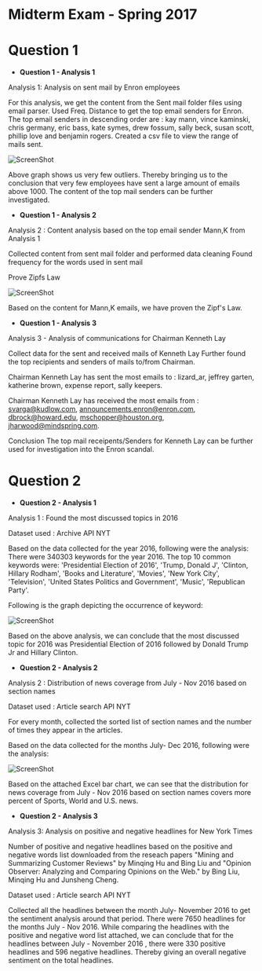 # Midterm Exam - Spring 2017
# Question 1
- **Question 1 - Analysis 1**

Analysis 1: Analysis on sent mail by Enron employees

For this analysis, we get the content from the Sent mail folder files using email parser. Used Freq. Distance to get the top email senders for Enron. 
The top email senders in descending order are : kay mann, vince kaminski, chris germany, eric bass, kate symes, drew fossum, sally beck, susan scott, phillip love and benjamin rogers. 
Created a csv file to view the range of mails sent.

![ScreenShot](https://github.com/vegashetty/Python-Data-Analysis/blob/master/Midterm/Question%201/Analysis_1/Enron.png?raw=true)

Above graph shows us very few outliers. Thereby bringing us to the conclusion that very few employees have sent a large amount of emails above 1000. The content of the top mail senders can be further investigated.

- **Question 1 - Analysis 2**

Analysis 2 : Content analysis based on the top email sender Mann,K from Analysis 1

Collected content from sent mail folder and performed data cleaning
Found frequency for the words used in sent mail

Prove Zipfs Law

![ScreenShot](https://github.com/vegashetty/midterm/blob/master/Question%201/Analysis_2/ZipfsLaw.png?raw=true)


Based on the content for Mann,K emails, we have proven the Zipf's Law.

- **Question 1 - Analysis 3**

Analysis 3 - Analysis of communications for Chairman Kenneth Lay

Collect data for the sent and received mails of Kenneth Lay
Further found the top recipients and senders of mails to/from Chairman.

Chairman Kenneth Lay has sent the most emails to :
lizard_ar,
jeffrey garten,
katherine brown,
expense report,
sally keepers.

Chairman Kenneth Lay has received the most emails from :
svarga@kudlow.com,
announcements.enron@enron.com,
dbrock@howard.edu,
mschopper@houston.org,
jharwood@mindspring.com.

Conclusion
The top mail receipents/Senders for Kenneth Lay can be further used for investigation into the Enron scandal.

# Question 2

- **Question 2 - Analysis 1**

Analysis 1 : Found the most discussed topics in 2016

Dataset used : Archive API NYT

Based on the data collected for the year 2016, following were the analysis:
There were 340303 keywords for the year 2016.
The top 10 common keywords were: 
'Presidential Election of 2016', 'Trump, Donald J', 'Clinton, Hillary Rodham', 'Books and Literature', 'Movies', 'New York City', 'Television', 'United States Politics and Government', 'Music', 'Republican Party'.

Following is the graph depicting the occurrence of keyword:

![ScreenShot](https://github.com/vegashetty/midterm/blob/master/Question%202/Analysis_1/ques2analysis1.png?raw=true)

Based on the above analysis, we can conclude that the most discussed topic for 2016 was Presidential Election of 2016 followed by Donald Trump Jr and Hillary Clinton.

- **Question 2 - Analysis 2**

Analysis 2 : Distribution of news coverage from July - Nov 2016 based on section names

Dataset used : Article search API NYT

For every month, collected the sorted list of section names and the number of times they appear in the articles.

Based on the data collected for the months July- Dec 2016, following were the analysis:

![ScreenShot](https://github.com/vegashetty/midterm/blob/master/Question%202/Analysis_2/ques2analysis2_barchart.png?raw=true)


Based on the attached Excel bar chart, we can see that the distribution for news coverage from July - Nov 2016 based on section names covers more percent of Sports, World and U.S. news.


- **Question 2 - Analysis 3**

Analysis 3: Analysis on positive and negative headlines for New York Times

Number of positive and negative headlines based on the positive and negative words list downloaded from the reseach papers "Mining and Summarizing Customer Reviews" by Minqing Hu and Bing Liu and "Opinion Observer: Analyzing and Comparing Opinions on the Web." by Bing Liu, Minqing Hu and Junsheng Cheng.

Dataset used : Article search API NYT

Collected all the headlines between the month July- November 2016 to get the sentiment analysis around that period.
There were 7650 headlines for the months July - Nov 2016.
While comparing the headlines with the positive and negative word list attached, we can conclude that for the headlines between July - November 2016 , there were 330 positive headlines and 596 negative headlines. Thereby giving an overall negative sentiment on the total headlines.
